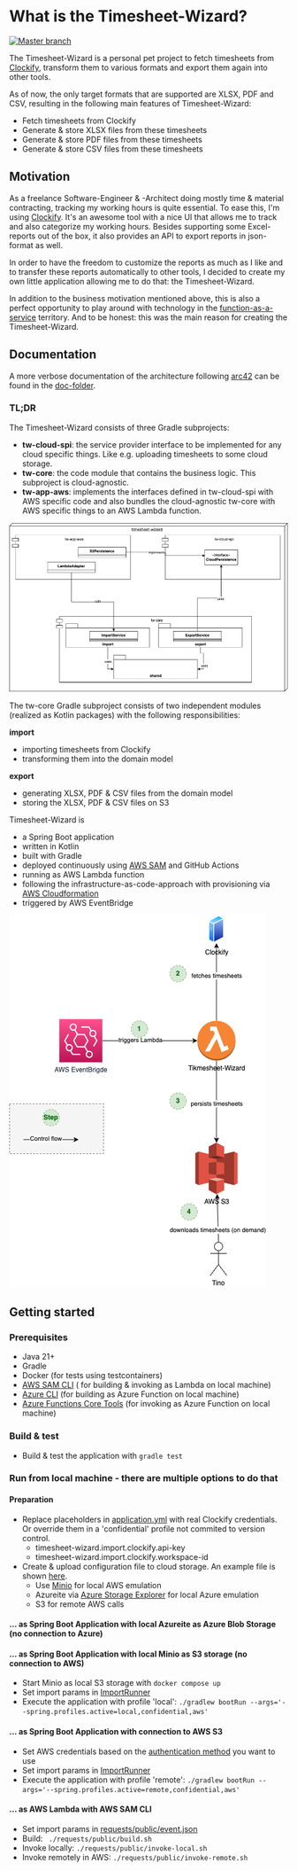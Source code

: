 # What is the Timesheet-Wizard?

[![Master branch](https://github.com/tinohertlein/timesheet-wizard/actions/workflows/master.yml/badge.svg)](https://github.com/tinohertlein/timesheet-wizard/actions/workflows/master.yml)

The Timesheet-Wizard is a personal pet project to fetch timesheets from [Clockify](https://clockify.me/de/), transform
them to various formats and export them again into other tools.

As of now, the only target formats that are supported are XLSX, PDF and CSV, resulting in the
following main features of Timesheet-Wizard:

- Fetch timesheets from Clockify
- Generate & store XLSX files from these timesheets
- Generate & store PDF files from these timesheets
- Generate & store CSV files from these timesheets

## Motivation

As a freelance Software-Engineer & -Architect doing mostly time & material contracting, tracking my working hours is
quite essential. To ease this, I'm using [Clockify](https://clockify.me/). It's an awesome tool with a nice UI that
allows me to track and also categorize my working hours. Besides supporting some Excel-reports out of the box, it also
provides an API to export reports in json-format as well.

In order to have the freedom to customize the reports as much as I like and to transfer these reports automatically to
other tools, I decided to create my own little application allowing me to do that: the Timesheet-Wizard.

In addition to the business motivation mentioned above, this is also a perfect opportunity to play around with
technology in the [function-as-a-service](https://en.wikipedia.org/wiki/Function_as_a_service) territory.
And to be honest: this was the main reason for creating the Timesheet-Wizard.

## Documentation

A more verbose documentation of the architecture following [arc42](https://arc42.org/) can be found in
the [doc-folder](docs/README.md).

### TL;DR

The Timesheet-Wizard consists of three Gradle subprojects:

- **tw-cloud-spi**: the service provider interface to be implemented for any cloud specific things. Like e.g. uploading
  timesheets to some cloud storage.
- **tw-core**: the code module that contains the business logic. This subproject is cloud-agnostic.
- **tw-app-aws**: implements the interfaces defined in tw-cloud-spi with AWS specific code and also bundles the
  cloud-agnostic
  tw-core with AWS specific things to an AWS Lambda function.

![Building blocks](docs/assets/static.drawio.png "Building blocks")

The tw-core Gradle subproject consists of two independent modules (realized as Kotlin packages) with the following
responsibilities:

**import**

- importing timesheets from Clockify
- transforming them into the domain model

**export**

- generating XLSX, PDF & CSV files from the domain model
- storing the XLSX, PDF & CSV files on S3

Timesheet-Wizard is

- a Spring Boot application
- written in Kotlin
- built with Gradle
- deployed continuously
  using [AWS SAM](https://docs.aws.amazon.com/serverless-application-model/latest/developerguide/what-is-sam.html) and
  GitHub Actions
- running as AWS Lambda function
- following the infrastructure-as-code-approach with provisioning
  via [AWS Cloudformation](https://aws.amazon.com/cloudformation/?nc1=h_ls)
- triggered by AWS EventBridge

![Technical context](docs/assets/context-technical.drawio.png "Technical context")

## Getting started

### Prerequisites

- Java 21+
- Gradle
- Docker (for tests using testcontainers)
- [AWS SAM CLI](https://docs.aws.amazon.com/serverless-application-model/latest/developerguide/install-sam-cli.html) (
  for building & invoking as Lambda on local machine)
- [Azure CLI](https://learn.microsoft.com/de-de/cli/azure/) (for building as Azure Function on local machine)
- [Azure Functions Core Tools](https://learn.microsoft.com/en-us/azure/azure-functions/functions-run-local) (for
  invoking as Azure Function on local machine)

### Build & test

- Build & test the application with `gradle test`

### Run from local machine - there are multiple options to do that

#### Preparation

- Replace placeholders in [application.yml](src/main/resources/application.yml) with real Clockify credentials. Or
  override them in a 'confidential' profile not commited to version control.
    - timesheet-wizard.import.clockify.api-key
    - timesheet-wizard.import.clockify.workspace-id
- Create & upload configuration file to cloud storage. An example file is
  shown [here](src/test/resources/e2e/config/configuration.json).
    - Use [Minio](http://localhost:9001/) for local AWS emulation
    - Azureite via [Azure Storage Explorer](https://github.com/microsoft/AzureStorageExplorer) for local Azure emulation
    - S3 for remote AWS calls

#### ... as Spring Boot Application with local Azureite as Azure Blob Storage (no connection to Azure)

#### ... as Spring Boot Application with local Minio as S3 storage (no connection to AWS)

- Start Minio as local S3 storage with `docker compose up`
- Set import params
  in [ImportRunner](src/main/kotlin/dev/hertlein/timesheetwizard/ImportRunner.kt)
- Execute the application with profile 'local':
  `./gradlew bootRun --args='--spring.profiles.active=local,confidential,aws'`

#### ... as Spring Boot Application with connection to AWS S3

- Set AWS credentials based on
  the [authentication method](https://docs.aws.amazon.com/prescriptive-guidance/latest/modernization-net-applications-security/iam-development.html)
  you want to use
- Set import params
  in [ImportRunner](src/main/kotlin/dev/hertlein/timesheetwizard/ImportRunner.kt)
- Execute the application with profile 'remote':
  `./gradlew bootRun --args='--spring.profiles.active=remote,confidential,aws'`

#### ... as AWS Lambda with AWS SAM CLI

- Set import params in [requests/public/event.json](requests/public/event.json)
- Build: ` ./requests/public/build.sh`
- Invoke locally: `./requests/public/invoke-local.sh`
- Invoke remotely in AWS: `./requests/public/invoke-remote.sh`